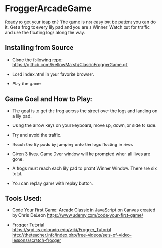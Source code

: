 # FroggerArcadeGame

Ready to get your leap on? The game is not easy but be patient you can do it. Get a frog to every lily pad and you are a Winner! Watch out for traffic and use the floating logs along the way.

## Installing from Source

* Clone the following repo:
  https://github.com/MellowMarsh/ClassicFroggerGame.git
  
* Load index.html in your favorite browser.

* Play the game

## Game Goal and How to Play:

* The goal is to get the frog across the street over the logs and landing on a lily pad. 

* Using the arrow keys on your keyboard, move up, down, or side to side.

* Try and avoid the traffic.

* Reach the lily pads by jumping onto the logs floating in river.

* Given 3 lives. Game Over window will be prompted when all lives are gone.

* A frogs must reach each lily pad to promt Winner Window. There are six total.

* You can replay game with replay button.

## Tools Used:

* Code Your First Game: Arcade Classic in JavaScript on Canvas created by:Chris DeLeon 
  https://www.udemy.com/code-your-first-game/
  
* Frogger Tutorial  
  https://sgd.cs.colorado.edu/wiki/Frogger_Tutorial
  http://theteacher.info/index.php/free-videos/sets-of-video-lessons/scratch-frogger
  

